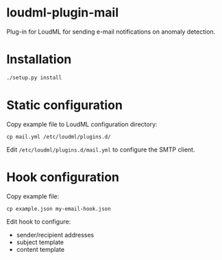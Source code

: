 # loudml-plugin-mail

Plug-in for LoudML for sending e-mail notifications on anomaly detection.

# Installation

```bash
./setup.py install
```
# Static configuration

Copy example file to LoudML configuration directory:

```
cp mail.yml /etc/loudml/plugins.d/
```

Edit `/etc/loudml/plugins.d/mail.yml` to configure the SMTP client.

# Hook configuration

Copy example file:

```
cp example.json my-email-hook.json
```

Edit hook to configure:
 - sender/recipient addresses
 - subject template
 - content template
